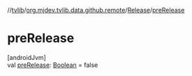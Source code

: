 //[tvlib](../../../index.md)/[org.mjdev.tvlib.data.github.remote](../index.md)/[Release](index.md)/[preRelease](pre-release.md)

# preRelease

[androidJvm]\
val [preRelease](pre-release.md): [Boolean](https://kotlinlang.org/api/latest/jvm/stdlib/kotlin/-boolean/index.html) = false

